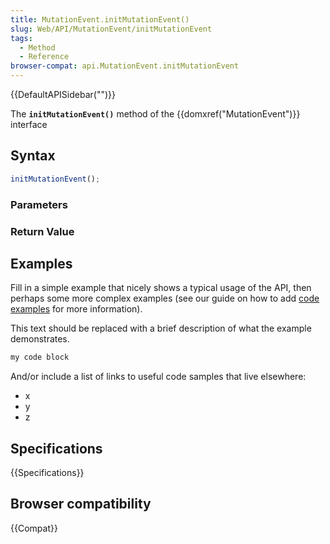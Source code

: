 ```yaml
---
title: MutationEvent.initMutationEvent()
slug: Web/API/MutationEvent/initMutationEvent
tags:
  - Method
  - Reference
browser-compat: api.MutationEvent.initMutationEvent
---
```

{{DefaultAPISidebar("")}}

The **`initMutationEvent()`** method of the {{domxref("MutationEvent")}} interface 

## Syntax

```js
initMutationEvent();
```

### Parameters



### Return Value



## Examples

Fill in a simple example that nicely shows a typical usage of the API, then perhaps some more complex examples (see our guide on how to add [code examples](/en-US/docs/MDN/Contribute/Structures/Code_examples) for more information).

This text should be replaced with a brief description of what the example demonstrates.

```js
my code block
```

And/or include a list of links to useful code samples that live elsewhere:

*   x
*   y
*   z

## Specifications

{{Specifications}}

## Browser compatibility

{{Compat}}

